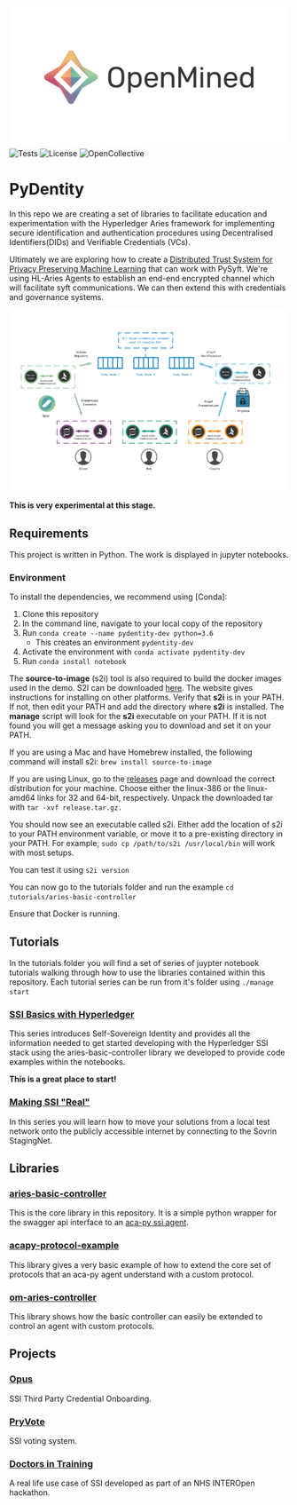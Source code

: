 ![om-logo](https://github.com/OpenMined/design-assets/blob/master/logos/OM/horizontal-primary-trans.png)
![Tests](https://github.com/OpenMined/PyVertical/workflows/Tests/badge.svg?branch=master)
![License](https://img.shields.io/github/license/OpenMined/PyVertical)
![OpenCollective](https://img.shields.io/opencollective/all/openmined)


# PyDentity

In this repo we are creating a set of libraries to facilitate education and experimentation with the Hyperledger Aries framework for implementing secure identification and authentication procedures using Decentralised Identifiers(DIDs) and Verifiable Credentials (VCs).

Ultimately we are exploring how to create a [Distributed Trust System for Privacy Preserving Machine Learning](https://arxiv.org/abs/2006.02456) that can work with PySyft. We're using HL-Aries Agents to establish an end-end encrypted channel which will facilitate syft communications. We can then extend this with credentials and governance systems.

![Endgame](./images/endgame.png)

**This is very experimental at this stage.**

## Requirements
This project is written in Python.
The work is displayed in jupyter notebooks.

### Environment
To install the dependencies,
we recommend using [Conda]:
1. Clone this repository
1. In the command line, navigate to your local copy of the repository
1. Run `conda create --name pydentity-dev python=3.6`
    - This creates an environment `pydentity-dev`
1. Activate the environment with `conda activate pydentity-dev`
1. Run `conda install notebook`

The **source-to-image** (s2i) tool is also required to build the docker images used in the demo. S2I can be downloaded [here](https://github.com/openshift/source-to-image). The website gives instructions for installing on other platforms.
Verify that **s2i** is in your PATH.  If not, then edit your PATH and add the directory where **s2i** is installed.  The **manage** script will look for the **s2i** executable on your PATH.  If it is not found you will get a message asking you to download and set it on your PATH.

If you are using a Mac and have Homebrew installed, the following command will install s2i:
```brew install source-to-image```

If you are using Linux, go to the [releases](https://github.com/openshift/source-to-image/releases/latest) page and download the correct distribution for your machine. Choose either the linux-386 or the linux-amd64 links for 32 and 64-bit, respectively.
Unpack the downloaded tar with
```tar -xvf release.tar.gz.```

You should now see an executable called s2i. Either add the location of s2i to your PATH environment variable, or move it to a pre-existing directory in your PATH. For example,
```sudo cp /path/to/s2i /usr/local/bin```
will work with most setups.

You can test it using
```s2i version```

You can now go to the tutorials folder and run the example
```cd tutorials/aries-basic-controller```

Ensure that Docker is running.

## Tutorials

In the tutorials folder you will find a set of series of juypter notebook tutorials walking through how to use the libraries contained within this repository. Each tutorial series can be run from it's folder using `./manage start`

### [SSI Basics with Hyperledger](./tutorials/aries-basic-controller)

This series introduces Self-Sovereign Identity and provides all the information needed to get started developing with the Hyperledger SSI stack using the aries-basic-controller library we developed to provide code examples within the notebooks.

**This is a great place to start!** 

### [Making SSI "Real"](./tutorials/aries-stagingnet)

In this series you will learn how to move your solutions from a local test network onto the publicly accessible internet by connecting to the Sovrin StagingNet.

## Libraries


### [aries-basic-controller](./libs/aries-basic-controller)

This is the core library in this repository. It is a simple python wrapper for the swagger api interface to an [aca-py ssi agent](https://github.com/hyperledger/aries-cloudagent-python). 

### [acapy-protocol-example](./libs/acapy-protocol-example)

This library gives a very basic example of how to extend the core set of protocols that an aca-py agent understand with a custom protocol.

### [om-aries-controller](./libs/om-aries-controller)

This library shows how the basic controller can easily be extended to control an agent with custom protocols.

## Projects

### [Opus](./projects/opus)

SSI Third Party Credential Onboarding.

### [PryVote](./projects/pryvote)

SSI voting system.

### [Doctors in Training](./projects/doctors-in-training)

A real life use case of SSI developed as part of an NHS INTEROpen hackathon.